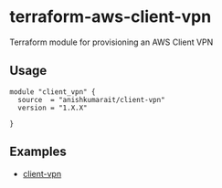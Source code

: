 # terraform-aws-client-vpn
Terraform module for provisioning an AWS Client VPN

## Usage

```hcl
module "client_vpn" {
  source  = "anishkumarait/client-vpn"
  version = "1.X.X"

}
```

## Examples

* [client-vpn](https://github.com/anishkumarait/terraform-aws-client-vpn/tree/main/examples/)

<!-- BEGIN_TF_DOCS -->
